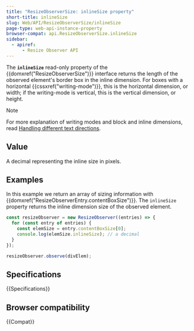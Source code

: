 ```yaml
---
title: "ResizeObserverSize: inlineSize property"
short-title: inlineSize
slug: Web/API/ResizeObserverSize/inlineSize
page-type: web-api-instance-property
browser-compat: api.ResizeObserverSize.inlineSize
sidebar:
  - apiref:
      - Resize Observer API
---
```


The **`inlineSize`** read-only property of the {{domxref("ResizeObserverSize")}} interface returns the length of the observed element's border box in the inline dimension. For boxes with a horizontal {{cssxref("writing-mode")}}, this is the horizontal dimension, or width; if the writing-mode is vertical, this is the vertical dimension, or height.

> [!NOTE]
> For more explanation of writing modes and block and inline dimensions, read [Handling different text directions](/en-US/docs/Learn_web_development/Core/Styling_basics/Handling_different_text_directions).

## Value

A decimal representing the inline size in pixels.

## Examples

In this example we return an array of sizing information with {{domxref("ResizeObserverEntry.contentBoxSize")}}. The `inlineSize` property returns the inline dimension size of the observed element.

```js
const resizeObserver = new ResizeObserver((entries) => {
  for (const entry of entries) {
    const elemSize = entry.contentBoxSize[0];
    console.log(elemSize.inlineSize); // a decimal
  }
});

resizeObserver.observe(divElem);
```

## Specifications

{{Specifications}}

## Browser compatibility

{{Compat}}
